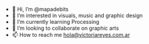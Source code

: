- 👋 Hi, I’m @mapadebits
- 👀 I’m interested in visuals, music and graphic design
- 🌱 I’m currently learning Processing
- 💞️ I’m looking to collaborate on graphic arts
- 📫 How to reach me hola@victoriareyes.com.ar

<!---
mapadebits/mapadebits is a ✨ special ✨ repository because its `README.md` (this file) appears on your GitHub profile.
You can click the Preview link to take a look at your changes.
--->
